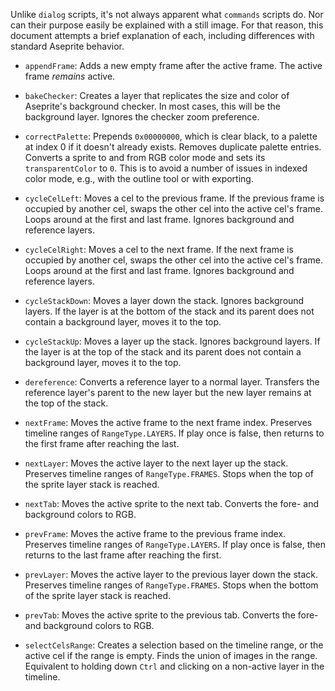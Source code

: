 Unlike `dialog` scripts, it's not always apparent what `commands` scripts do. Nor can their purpose easily be explained with a still image. For that reason, this document attempts a brief explanation of each, including differences with standard Aseprite behavior.

- `appendFrame`: Adds a new empty frame after the active frame. The active frame *remains* active.

- `bakeChecker`: Creates a layer that replicates the size and color of Aseprite's background checker. In most cases, this will be the background layer. Ignores the checker zoom preference.

- `correctPalette`: Prepends `0x00000000`, which is clear black, to a palette at index 0 if it doesn't already exists. Removes duplicate palette entries. Converts a sprite to and from RGB color mode and sets its `transparentColor` to `0`. This is to avoid a number of issues in indexed color mode, e.g., with the outline tool or with exporting.

- `cycleCelLeft`: Moves a cel to the previous frame. If the previous frame is occupied by another cel, swaps the other cel into the active cel's frame. Loops around at the first and last frame. Ignores background and reference layers.

- `cycleCelRight`: Moves a cel to the next frame. If the next frame is occupied by another cel, swaps the other cel into the active cel's frame. Loops around at the first and last frame. Ignores background and reference layers.

- `cycleStackDown`: Moves a layer down the stack. Ignores background layers. If the layer is at the bottom of the stack and its parent does not contain a background layer, moves it to the top.

- `cycleStackUp`: Moves a layer up the stack. Ignores background layers. If the layer is at the top of the stack and its parent does not contain a background layer, moves it to the top.

- `dereference`: Converts a reference layer to a normal layer. Transfers the reference layer's parent to the new layer but the new layer remains at the top of the stack.

- `nextFrame`: Moves the active frame to the next frame index. Preserves timeline ranges of `RangeType.LAYERS`. If play once is false, then returns to the first frame after reaching the last.

- `nextLayer`: Moves the active layer to the next layer up the stack. Preserves timeline ranges of `RangeType.FRAMES`. Stops when the top of the sprite layer stack is reached. 

- `nextTab`: Moves the active sprite to the next tab. Converts the fore- and background colors to RGB.

- `prevFrame`: Moves the active frame to the previous frame index. Preserves timeline ranges of `RangeType.LAYERS`. If play once is false, then returns to the last frame after reaching the first.

- `prevLayer`: Moves the active layer to the previous layer down the stack. Preserves timeline ranges of `RangeType.FRAMES`. Stops when the bottom of the sprite layer stack is reached.

- `prevTab`: Moves the active sprite to the previous tab. Converts the fore- and background colors to RGB.

- `selectCelsRange`: Creates a selection based on the timeline range, or the active cel if the range is empty. Finds the union of images in the range. Equivalent to holding down `Ctrl` and clicking on a non-active layer in the timeline.